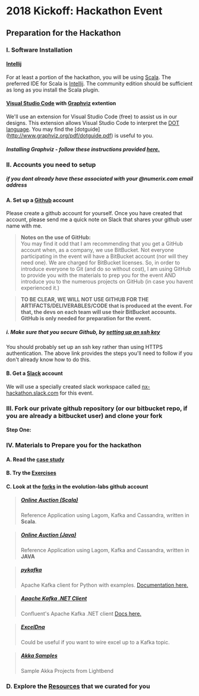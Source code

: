 # 2018 Kickoff: Hackathon Event

## Preparation for the Hackathon

### I. Software Installation
#### [Intellij](https://www.jetbrains.com/idea/)
For at least a portion of the hackathon, you will be using [Scala](https://www.scala-lang.org/).  The preferred IDE for Scala is [Intellij](https://www.jetbrains.com/idea/). The community edition should be sufficient as long as you install the Scala plugin. 

#### [Visual Studio Code](http://https://code.visualstudio.com) with [Graphviz](./doc/GraphViz.md) extention
We'll use an extension for Visual Studio Code (free) to assist us in our designs.  This extension allows Visual Studio Code to interpret the [DOT language](https://graphviz.gitlab.io/_pages/doc/info/lang.html).  You may find the [dotguide] (http://www.graphviz.org/pdf/dotguide.pdf) is useful to you.
##### Installing Graphviz - follow these instructions provided [here.](./doc/GraphViz.md)


### II. Accounts you need to setup 
##### if you dont already have these associated with your @numerix.com email address

#### A. Set up a [Github](http://www.github.com) account
Please create a github account for yourself.  Once you have created that account, please send me a quick note on Slack that shares your github user name with me.
> **Notes on the use of GitHub:**  
You may find it odd that I am recommending that you get a GitHub account when, as a company, we use BitBucket.  Not everyone participating in the event will have a BitBucket account (nor will they need one).  We are charged for BitBucket licenses.  So, in order to introduce everyone to Git (and do so without cost), I am using GitHub to provide you with the materials to prep you for the event AND introduce you to the numerous projects on GitHub (in case you havent experienced it.)

> **TO BE CLEAR, WE WILL NOT USE GITHUB FOR THE ARTIFACTS/DELIVERABLES/CODE that is produced at the event.  For that, the devs on each team will use their BitBucket accounts.  GitHub is only needed for preparation for the event.**


##### i.  Make sure that you secure Github, by [setting up an ssh key](/doc/setting-up-ssh-windows.md)
You should probably set up an ssh key rather than using HTTPS authentication.  The above link provides the steps you'll need to follow if you don't already know how to do this.

#### B.  Get a [Slack](https://www.slack.com) account
We will use a specially created slack workspace called [nx-hackathon.slack.com](https://nx-hackathon.slack.com) for this event.

### III.  Fork our private github repository (or our bitbucket repo, if you are already a bitbucket user) and clone your fork

#### Step One:    

### IV. Materials to Prepare you for the hackathon
#### A. Read the [case study](pre-read-case-study.md)
#### B.  Try the [Exercises](/exercises/overview.md)
#### C. Look at the [forks](https://github.com/evolution-labs) in the evolution-labs github account
>##### [Online Auction (Scala)](https://github.com/evolution-labs/online-auction-scala) 
>Reference Application using Lagom, Kafka and Cassandra, written in **Scala**.

>##### [Online Auction (Java)](https://github.com/evolution-labs/online-auction-java)
>Reference Application using Lagom, Kafka and Cassandra, written in **JAVA**

>##### [pykafka](https://github.com/evolution-labs/pykafka)
>Apache Kafka client for Python with examples. [Documentation here.](http://pykafka.readthedocs.io/en/latest/)

>##### [Apache Kafka .NET Client](https://github.com/evolution-labs/confluent-kafka-dotnet)
>Confluent's Apache Kafka .NET client [Docs here.](https://docs.confluent.io/current/clients/confluent-kafka-dotnet/api/Confluent.Kafka.html)

>##### [ExcelDna](https://github.com/evolution-labs/ExcelDna)
>Could be useful if you want to wire excel up to a Kafka topic.

>##### [Akka Samples](https://github.com/evolution-labs/akka-samples)
>Sample Akka Projects from Lightbend

### D. Explore the [Resources](/doc/resource-index.md) that we curated for you
